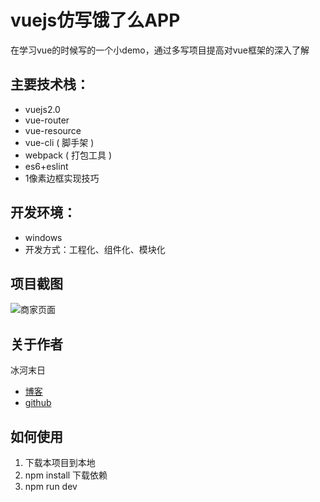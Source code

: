 # vuejs仿写饿了么APP

在学习vue的时候写的一个小demo，通过多写项目提高对vue框架的深入了解

## 主要技术栈：
* vuejs2.0
* vue-router
* vue-resource
* vue-cli ( 脚手架 )
* webpack ( 打包工具 )
* es6+eslint
* 1像素边框实现技巧

## 开发环境：
* windows
* 开发方式：工程化、组件化、模块化

## 项目截图

![商家页面](http://ss1.sinaimg.cn/large/896bced4gy1fhjhvjgptyj20ae0hijuz&690)


## 关于作者

冰河末日

* [博客](http://www.cnblogs.com/jingxuan/)
* [github](https://github.com/liaojunhao)


## 如何使用

1. 下载本项目到本地
2. npm install 下载依赖
3. npm run dev
